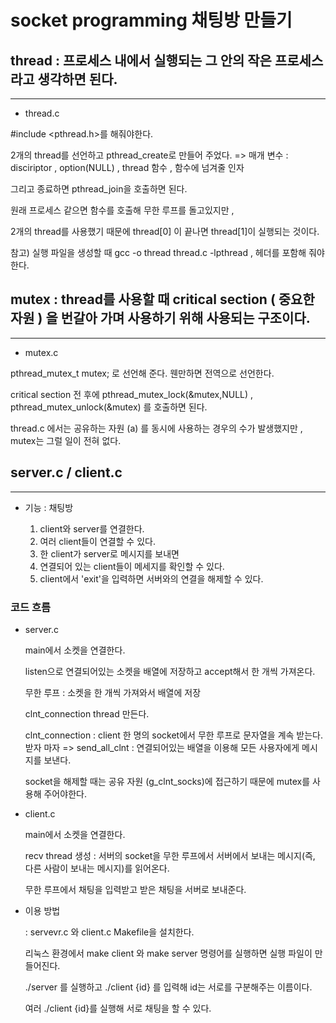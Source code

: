 # socket programming 채팅방 만들기


## thread : 프로세스 내에서 실행되는 그 안의 작은 프로세스라고 생각하면 된다.
-----------------------------------------------------------------------------
- thread.c

#include <pthread.h>를 해줘야한다.

2개의 thread를 선언하고 pthread_create로 만들어 주었다. => 매개 변수 : disciriptor  , option(NULL) , thread 함수 , 함수에 넘겨줄 인자

그리고 종료하면 pthread_join을 호출하면 된다.

원래 프로세스 같으면 함수를 호출해 무한 루프를 돌고있지만 ,

2개의 thread를 사용했기 때문에 thread[0] 이 끝나면 thread[1]이 실행되는 것이다.

참고) 실행 파일을 생성할 때 gcc -o thread thread.c -lpthread , 헤더를 포함해 줘야한다.



## mutex : thread를 사용할 때 critical section ( 중요한 자원 ) 을 번갈아 가며 사용하기 위해 사용되는 구조이다.
----------------------------------------------------------------------
- mutex.c

pthread_mutex_t mutex; 로 선언해 준다. 웬만하면 전역으로 선언한다.

critical section 전 후에 pthread_mutex_lock(&mutex,NULL) , pthread_mutex_unlock(&mutex) 를 호출하면 된다.

thread.c 에서는 공유하는 자원 (a) 를 동시에 사용하는 경우의 수가 발생했지만 , mutex는 그럴 일이 전혀 없다.



## server.c / client.c
--------------------------------
- 기능 : 채팅방
  
  1. client와 server를 연결한다.
  2. 여러 client들이 연결할 수 있다.
  3. 한 client가 server로 메시지를 보내면
  4. 연결되어 있는 client들이 메세지를 확인할 수 있다.
  5. client에서 'exit'을 입력하면 서버와의 연결을 해제할 수 있다.

### 코드 흐름
- server.c
  
  main에서 소켓을 연결한다.
  
  listen으로 연결되어있는 소켓을 배열에 저장하고 accept해서 한 개씩 가져온다.

  무한 루프 : 소켓을 한 개씩 가져와서 배열에 저장

    clnt_connection thread 만든다.

  clnt_connection : client 한 명의 socket에서 무한 루프로 문자열을 계속 받는다. 받자 마자 => send_all_clnt : 연결되어있는 배열을 이용해 모든 사용자에게 메시지를 보낸다.

  socket을 해제할 때는 공유 자원 (g_clnt_socks)에 접근하기 때문에 mutex를 사용해 주어야한다.


- client.c
  
  main에서 소켓을 연결한다.

  recv thread 생성 : 서버의 socket을 무한 루프에서 서버에서 보내는 메시지(즉, 다른 사람이 보내는 메시지)를 읽어온다.

  무한 루프에서 채팅을 입력받고 받은 채팅을 서버로 보내준다.


- 이용 방법
  
    : servevr.c 와 client.c Makefile을 설치한다.

    리눅스 환경에서 make client 와 make server 명령어를 실행하면 실행 파일이 만들어진다.

    ./server 를 실행하고 ./client {id} 를 입력해 id는 서로를 구분해주는 이름이다.

  여러 ./client {id}를 실행해 서로 채팅을 할 수 있다.
  





  
